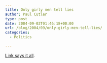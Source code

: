 ```yaml
---
title: Only girly men tell lies
author: Paul Cutler
type: post
date: 2004-09-02T01:46:18+00:00
url: /blog/2004/09/only-girly-men-tell-lies/
categories:
  - Politics

---
```

[Link says it all][1].

 [1]: http://www.dailykos.com/story/2004/9/1/125455/5661